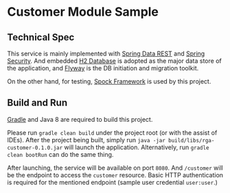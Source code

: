 Customer Module Sample
===================

Technical Spec
----------------
This service is mainly implemented with [Spring Data REST](http://projects.spring.io/spring-data-rest/) and 
[Spring Security](http://projects.spring.io/spring-security/). 
And embedded [H2 Database](http://www.h2database.com/html/main.html) is adopted as the major data store of the application, 
and [Flyway](http://flywaydb.org/) is the DB initiation and migration toolkit.

On the other hand, for testing, [Spock Framework](https://github.com/spockframework/spock) is used by this project.



Build and Run
----------------
[Gradle](http://http://www.gradle.org) and Java 8 are required to build this project.

Please run `gradle clean build` under the project root (or with the assist of IDEs).
After the project being built, simply run `java -jar build/libs/rga-customer-0.1.0.jar` will launch the application.
Alternatively, run `gradle clean bootRun` can do the same thing.

After launching, the service will be available on port `8080`. And `/customer` will be the endpoint to access the `customer` resource.
Basic HTTP authentication is required for the mentioned endpoint (sample user credential `user:user`.)  
